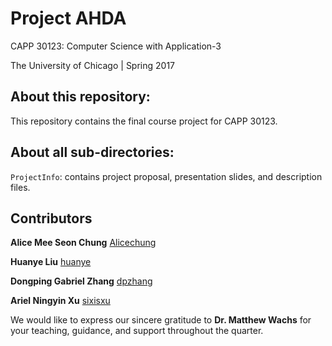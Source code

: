 # Project AHDA

CAPP 30123: Computer Science with Application-3

The University of Chicago | Spring 2017

## About this repository:
This repository contains the final course project for CAPP 30123.

## About all sub-directories:
<code>ProjectInfo</code>: contains project proposal, presentation slides, and 
description files. 

## Contributors
**Alice Mee Seon Chung** [Alicechung](https://github.com/Alicechung)

**Huanye Liu** [huanye](https://github.com/huanye)

**Dongping Gabriel Zhang** [dpzhang](https://github.com/dpzhang)

**Ariel Ningyin Xu** [sixisxu](https://github.com/sixisxu)

We would like to express our sincere gratitude to **Dr. Matthew Wachs** for 
your teaching, guidance, and support throughout the quarter.
